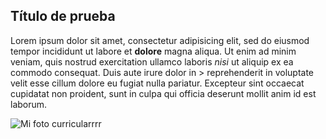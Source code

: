 ## Título de prueba

Lorem ipsum dolor sit amet, consectetur adipisicing elit, sed do eiusmod tempor incididunt ut labore et **dolore** magna aliqua. Ut enim ad minim veniam, quis nostrud exercitation ullamco laboris _nisi_ ut aliquip ex ea commodo consequat. Duis aute irure dolor in > reprehenderit in voluptate velit esse cillum dolore eu fugiat nulla pariatur. Excepteur sint occaecat cupidatat non proident, sunt in culpa qui officia deserunt mollit anim id est laborum.

![Mi foto curricularrrr](http://m.c.lnkd.licdn.com/mpr/mpr/shrink_200_200/p/2/000/19b/308/381abba.jpg)

